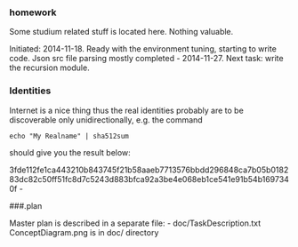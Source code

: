 ### homework


Some studium related stuff is located here. Nothing valuable.

   Initiated: 2014-11-18.
   Ready with the environment tuning, starting to write code.
   Json src file parsing mostly completed - 2014-11-27.
   Next task: write the recursion module.


### Identities


Internet is a nice thing thus the
real identities probably are to be discoverable only unidirectionally,
e.g. the command

    echo "My Realname" | sha512sum 

should give you the result below:

3fde112fe1ca443210b843745f21b58aaeb7713576bbdd296848ca7b05b018283dc82c50ff51fc8d7c5243d883bfca92a3be4e068eb1ce541e91b54b1697340f  -


###.plan


Master plan is described in a separate file:
	- doc/TaskDescription.txt
ConceptDiagram.png is in doc/ directory
